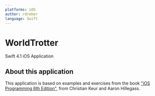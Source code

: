 ```yaml
---
platforms: iOS 
author: rdreher 
language: Swift 
---
```


# WorldTrotter
Swift 4.1 iOS Application

## About this application

This application is based on examples and exercises from the book ["iOS Programming 6th Edition"](https://www.bignerdranch.com/books/ios-programming/), from Christian Keur and Aaron Hillegass.

